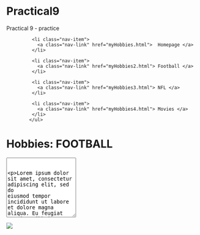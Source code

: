 # Practical9
Practical 9 - practice
<doctype html>
<html>
<head>
    <link href="//maxcdn.bootstrapcdn.com/bootstrap/4.1.1/css/bootstrap.min.css" rel="stylesheet" id="bootstrap-css">
<script src="//maxcdn.bootstrapcdn.com/bootstrap/4.1.1/js/bootstrap.min.js"></script>
<script src="//cdnjs.cloudflare.com/ajax/libs/jquery/2.2.4/jquery.min.js"></script>
<script src="https://ajax.googleapis.com/ajax/libs/jquery/3.3.1/jquery.min.js"></script>
  <script src="https://cdnjs.cloudflare.com/ajax/libs/popper.js/1.14.3/umd/popper.min.js"></script>
  <script src="https://maxcdn.bootstrapcdn.com/bootstrap/4.1.3/js/bootstrap.min.js"></script>
  <link href="https://stackpath.bootstrapcdn.com/bootstrap/4.1.0/css/bootstrap.min.css"rel="stylesheet">
<head>
<title> Football </title>
<body>
<div>
    <nav class="navbar navbar-expand-lg navbar-light bg-light"
      <div class="collapse navbar-collapse" id="navbarSupportedContent">
        <ul class="navbar-nav mr-auto">

          <li class="nav-item">
            <a class="nav-link" href="myHobbies.html">  Homepage </a>
          </li>

          <li class="nav-item">
            <a class="nav-link" href="myHobbies2.html"> Football </a>
          </li>

          <li class="nav-item">
            <a class="nav-link" href="myHobbies3.html"> NFL </a>
          </li>

          <li class="nav-item">
            <a class="nav-link" href="myHobbies4.html"> Movies </a>
          </li>
         </ul>
</div>

<div>
<div class="container">
<div class="jumbotron">
<h1> Hobbies: FOOTBALL</h1>
</div>

<div>
<textarea class="form-control rounded-0" id="exampleFormControlTextArea1" rows="10" readonly> 

Lorem ipsum dolor sit amet, consectetur adipiscing elit, sed do eiusmod tempor incididunt ut labore et dolore magna aliqua. Eu feugiat pretium nibh ipsum consequat nisl vel pretium. Lacinia at quis risus sed vulputate odio ut enim. Feugiat in fermentum posuere urna. Neque sodales ut etiam sit amet. Id consectetur purus ut faucibus pulvinar elementum integer. Morbi blandit cursus risus at ultrices mi tempus imperdiet nulla. Neque sodales ut etiam sit amet nisl purus in mollis. Quis commodo odio aenean sed. Ornare suspendisse sed nisi lacus sed viverra. Ornare quam viverra orci sagittis eu volutpat odi

</textarea>

<img src="https://openclipart.org/download/214358/football.svg" /></a>
</div>
